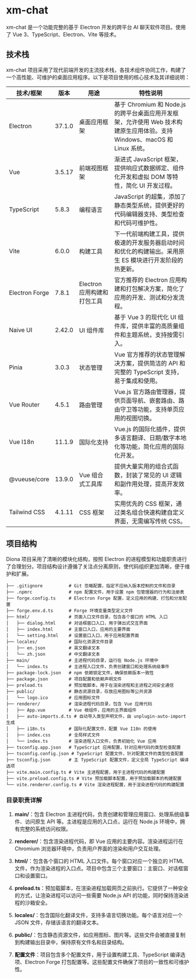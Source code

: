 # xm-chat

xm-chat 是一个功能完整的基于 Electron 开发的跨平台 AI 聊天软件项目。使用了 Vue 3、TypeScript、Electron、Vite 等技术。

## 技术栈

xm-chat 项目采用了现代前端开发的主流技术栈，各技术组件协同工作，构建了一个高性能、可维护的桌面应用程序。以下是项目使用的核心技术及其详细说明：

| 技术/框架 | 版本 | 用途 | 特性说明 |
|----------|------|------|---------|
| Electron | 37.1.0 | 桌面应用框架 | 基于 Chromium 和 Node.js 的跨平台桌面应用开发框架，允许使用 Web 技术构建原生应用体验。支持 Windows、macOS 和 Linux 系统。 |
| Vue | 3.5.17 | 前端视图框架 | 渐进式 JavaScript 框架，提供响应式数据绑定、组件化开发和虚拟 DOM 等特性，简化 UI 开发过程。 |
| TypeScript | 5.8.3 | 编程语言 | JavaScript 的超集，添加了静态类型系统，提供更好的代码编辑器支持、类型检查和代码可维护性。 |
| Vite | 6.0.0 | 构建工具 | 下一代前端构建工具，提供极速的开发服务器启动时间和优化的构建输出。采用原生 ES 模块进行开发阶段的热更新。 |
| Electron Forge | 7.8.1 | Electron 应用构建和打包工具 | 官方推荐的 Electron 应用构建和打包解决方案，简化了应用的开发、测试和分发流程。 |
| Naive UI | 2.42.0 | UI 组件库 | 基于 Vue 3 的现代化 UI 组件库，提供丰富的高质量组件和主题系统，支持按需引入。 |
| Pinia | 3.0.3 | 状态管理 | Vue 官方推荐的状态管理解决方案，提供简洁的 API 和完整的 TypeScript 支持，易于集成和使用。 |
| Vue Router | 4.5.1 | 路由管理 | Vue.js 官方路由管理器，提供页面导航、嵌套路由、路由守卫等功能，支持单页应用的视图切换。 |
| Vue I18n | 11.1.9 | 国际化支持 | Vue.js 的国际化插件，提供多语言翻译、日期/数字本地化等功能，简化应用的国际化开发。 |
| @vueuse/core | 13.9.0 | Vue 组合式工具库 | 提供大量实用的组合式函数，封装了常见的 UI 逻辑和副作用处理，提高开发效率。 |
| Tailwind CSS | 4.1.11 | CSS 框架 | 实用优先的 CSS 框架，通过类名组合快速构建自定义界面，无需编写传统 CSS。


## 项目结构

Diona 项目采用了清晰的模块化结构，按照 Electron 的进程模型和功能职责进行了合理划分。项目结构设计遵循了关注点分离原则，使代码组织更加清晰，便于维护和扩展。

```
├── .gitignore          # Git 忽略配置，指定不应纳入版本控制的文件和目录
├── .npmrc              # npm 配置文件，用于设置 npm 包管理器的行为和注册表
├── forge.config.ts     # Electron Forge 配置，定义应用的构建、打包和分发配置
├── forge.env.d.ts      # Forge 环境变量类型定义文件
├── html/               # 页面入口文件目录，包含各个窗口的 HTML 入口
│   ├── dialog.html     # 对话框窗口入口，用于弹出式交互界面
│   ├── index.html      # 主窗口入口，应用的主要界面
│   └── setting.html    # 设置窗口入口，用于应用配置界面
├── locales/            # 国际化资源文件目录
│   ├── en.json         # 英文翻译文本
│   └── zh.json         # 中文翻译文本
├── main/               # 主进程代码目录，运行在 Node.js 环境中
│   └── index.ts        # 主进程入口文件，负责创建窗口和处理系统级事件
├── package-lock.json   # npm 依赖锁定文件，确保依赖版本一致性
├── package.json        # 项目配置和依赖声明文件
├── preload.ts          # 预加载脚本，用于在渲染进程和主进程之间安全通信
├── public/             # 静态资源目录，存放应用图标等公共资源
│   └── logo.ico        # 应用图标文件
├── renderer/           # 渲染进程代码目录，包含 Vue 应用代码
│   ├── App.vue         # Vue 根组件，应用的主界面组件
│   ├── auto-imports.d.ts # 自动导入类型声明文件，由 unplugin-auto-import 生成
│   ├── i18n.ts         # 国际化配置文件，配置 Vue I18n 的使用
│   ├── index.css       # 全局样式文件
│   └── index.ts        # 渲染进程入口文件，负责初始化 Vue 应用
├── tsconfig.app.json   # TypeScript 应用配置，针对应用代码的类型检查配置
├── tsconfig.config.json # TypeScript 配置文件，针对配置文件的类型检查配置
├── tsconfig.json       # 主 TypeScript 配置文件，定义全局 TypeScript 编译选项
├── vite.main.config.ts # Vite 主进程配置，用于主进程代码的构建配置
├── vite.preload.config.ts # Vite 预加载脚本配置，用于预加载脚本的构建配置
└── vite.renderer.config.ts # Vite 渲染进程配置，用于渲染进程代码的构建配置
```

### 目录职责详解

1. **main/**：包含 Electron 主进程代码，负责创建和管理应用窗口、处理系统级事件、访问原生 API 等。主进程是应用的入口点，运行在 Node.js 环境中，拥有完整的系统访问权限。

2. **renderer/**：包含渲染进程代码，即 Vue 应用的主要内容。渲染进程运行在 Chromium 浏览器环境中，负责用户界面的渲染和用户交互处理。

3. **html/**：包含各个窗口的 HTML 入口文件。每个窗口对应一个独立的 HTML 文件，作为渲染进程的入口点。项目中包含三个主要窗口：主窗口、对话框窗口和设置窗口。

4. **preload.ts**：预加载脚本，在渲染进程加载网页之前执行。它提供了一种安全的方式，让渲染进程可以访问一些需要 Node.js API 的功能，同时保持渲染进程的沙箱安全。

5. **locales/**：包含国际化翻译文件，支持多语言切换功能。每个语言对应一个 JSON 文件，存储该语言的翻译文本。

6. **public/**：包含静态资源文件，如应用图标、图片等。这些文件会被直接复制到构建输出目录中，保持原有文件名和目录结构。

7. **配置文件**：项目包含多个配置文件，用于设置构建工具、TypeScript 编译选项、Electron Forge 打包配置等。这些配置文件确保了项目的一致性和可维护性。
